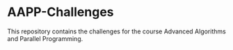 # AAPP-Challenges

This repository contains the challenges for the course Advanced Algorithms and Parallel Programming.
